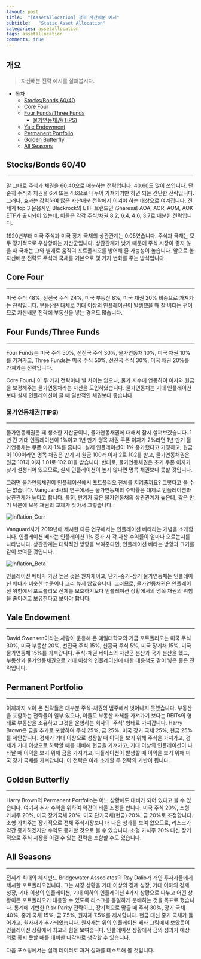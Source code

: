 ```yaml
---
layout: post
title:  "[AssetAllocation] 정적 자산배분 예시"
subtitle:   "Static Asset Allocation"
categories: assetallocation
tags: assetallocation
comments: true
---
```


## 개요
> 자산배분 전략 예시를 살펴봅시다.

- 목차
	- [Stocks/Bonds 60/40](#Stocks-/-Bonds-60-/-40)
	- [Core Four](#Core-Four)
	- [Four Funds/Three Funds](#Four-Funds-/-Three-Funds)
		- [물가연동채권(TIPS)](#물가연동채권-(-TIPS-))
	- [Yale Endowment](#Yale-Endowment)
	- [Permanent Portfolio](#Permanent-Portfolio)
	- [Golden Butterfly](#Golden-Butterfly)
	- [All Seasons](#All-Seasons)

## Stocks/Bonds 60/40
---
말 그대로 주식과 채권을 60:40으로 배분하는 전략입니다. 40:60도 많이 쓰입니다. 단순히 주식과 채권을 6:4 또는 4:6으로 나누어 가져가기만 하면 되는 간단한 전략입니다. 그러나, 효과는 강력하여 많은 자산배분 전략에서 이겨야 하는 대상으로 여겨집니다. 전세계 top 3 운용사인 Blackrock의 ETF 브랜드인 iShares로 AOA, AOR, AOM, AOK ETF가 출시되어 있는데, 이들은 각각 주식/채권 8:2, 6:4, 4:6, 3:7로 배분한 전략입니다. 

1920년부터 미국 주식과 미국 장기 국채의 상관관계는 0.05였습니다. 주식과 국채는 모두 장기적으로 우상향하는 자산군입니다. 상관관계가 낮기 때문에 주식 시장이 좋지 않을 때 국채는 그와 별개로 움직여 포트폴리오를 방어해 줄 가능성이 높습니다. 앞으로 볼 자산배분 전략도 주식과 국채를 기본으로 몇 가지 변화를 주는 방식입니다.

## Core Four
---
미국 주식 48%, 선진국 주식 24%, 미국 부동산 8%, 미국 채권 20% 비중으로 가져가는 전략입니다. 부동산은 대체로 기대 이상의 인플레이션이 발생했을 때 잘 버티는 편이므로 자산배분 전략에 부동산을 넣는 경우도 많습니다.

## Four Funds/Three Funds
---
Four Funds는 미국 주식 50%, 선진국 주식 30%, 물가연동채 10%, 미국 채권 10%를 가져가고, Three Funds는 미국 주식 50%, 선진국 주식 30%, 미국 채권 20%를 가져가는 전략입니다. 

Core Four나 이 두 가지 전략이나 별 차이는 없으나, 물가 지수에 연동하여 이자와 원금을 보정해주는 물가연동채라는 자산을 도입하였습니다. 물가연동채는 기대 인플레이션보다 실제 인플레이션이 클 때 일반적인 채권보다 좋습니다. 

### 물가연동채권(TIPS)
---
물가연동채권은 꽤 생소한 자산군이니, 물가연동채권에 대해서 잠시 살펴보겠습니다. 1년 간 기대 인플레이션이 1%이고 1년 만기 명목 채권 쿠폰 이자가 2%라면 1년 만기 물가연동채는 쿠폰 이자 1%를 줍니다. 실제 인플레이션이 1% 증가했다고 가정하고, 원금이 100이라면 명목 채권은 만기 시 원금 100과 이자 2로 102를 받고, 물가연동채권은 원금 101과 이자 1.01로 102.01을 받습니다. 반대로, 물가연동채권은 초기 쿠폰 이자가 낮게 설정되어 있으므로, 실제 인플레이션이 높지 않다면 명목 채권보다 못할 것입니다.

그러면 물가연동채권이 인플레이션에서 포트폴리오 전체를 지켜줄까요? 그렇다고 볼 수는 없습니다. Vanguard사의 연구에서는 물가연동채의 수익률은 대체로 인플레이션과 상관관계가 높다고 합니다. 특히, 만기가 짧은 물가연동채의 상관관계가 높은데, 짧은 만기 덕분에 보유 채권의 교체가 잦아서 그렇습니다. 

![Inflation_Corr](https://user-images.githubusercontent.com/54884755/110324345-2c620c80-8059-11eb-8270-b758c36cb73b.jpg)

Vanguard사가 2019년에 제시한 다른 연구에서는 인플레이션 베타라는 개념을 소개합니다. 인플레이션 베타는 인플레이션 1% 증가 시 각 자산 수익률이 얼마나 오르는지를 나타냅니다. 상관관계는 대략적인 방향을 보여준다면, 인플레이션 베타는 방향과 크기를 같이 보여줄 것입니다. 

![Inflation_Beta](https://user-images.githubusercontent.com/54884755/110324454-5287ac80-8059-11eb-9622-0064af577cef.jpg)

인플레이션 베타가 가장 높은 것은 원자재이고, 단기-중기-장기 물가연동채는 인플레이션 베타가 비슷한 수준이나 그리 높지 않았습니다. 그러므로, 물가연동채권은 인플레이션 위험에서 포트폴리오 전체를 보호하기보다 인플레이션 상황에서의 명목 채권의 위험을 줄이려고 보유한다고 보아야 합니다. 

## Yale Endowment
---
David Swensen이라는 사람이 운용해 온 예일대학교의 기금 포트폴리오는 미국 주식 30%, 미국 부동산 20%, 선진국 주식 15%, 신흥국 주식 5%, 미국 장기채 15%, 미국 물가연동채 15%를 가져갑니다. 주식-채권 베이스의 자산군 분산과 국가 분산을 했고, 부동산과 물가연동채권으로 기대 이상의 인플레이션에 대한 대응책도 같이 넣은 좋은 전략입니다. 

## Permanent Portfolio
---
이제까지 보아 온 전략들은 대부분 주식-채권의 범주에서 벗어나지 못했습니다. 부동산을 포함하는 전략들이 일부 있으나, 이들도 부동산 자체를 가져가기 보다는 REITs의 형태로 부동산을 소유하고 그것을 운영하는 회사의 '주식' 형태로 가져갑니다. Harry Brown은 금을 추가로 포함하여 주식 25%, 금 25%, 미국 장기 국채 25%, 현금 25%를 제안합니다. 경제가 기대 이상으로 성장할 때 이익을 보기 위해 주식을 가져가고, 경제가 기대 이상으로 하락할 때를 대비해 현금을 가져가고, 기대 이상의 인플레이션이 나타날 때 이익을 보기 위해 금을 가져가고, 디플레이션이 발생할 때 이익을 보기 위해 미국 장기 국채를 가져갑니다. 이 전략은 아래 소개할 두 전략의 기반이 됩니다.

## Golden Butterfly
---
Harry Brown의 Permanent Portfolio는 어느 상황에도 대비가 되어 있다고 볼 수 있습니다. 여기서 추가 수익을 위하여 약간의 비율 조정을 합니다. 미국 주식 20%, 소형 가치주 20%, 미국 장기국채 20%, 미국 단기국채(현금) 20%, 금 20%로 조정합니다. 소형 가치주는 장기적으로 전체 주식시장보다 더 나은 성과를 보여 왔으므로, 리스크가 약간 증가하겠지만 수익도 증가할 것으로 볼 수 있습니다. 소형 가치주 20% 대신 장기적으로 주식 시장을 이길 수 있는 전략을 포함할 수도 있습니다.

## All Seasons
---
전세계 최대의 헤지펀드 Bridgewater Associates의 Ray Dalio가 개인 투자자들에게 제시한 포트폴리오입니다. 그는 시장 상황을 기대 이상의 경제 성장, 기대 이하의 경제 성장, 기대 이상의 인플레이션, 기대 이하의 인플레이션 4가지 상황으로 나누고 어떤 상황이든 포트폴리오가 대응할 수 있도록 리스크를 동일하게 분배하는 것을 목표로 했습니다. 통계에 기반한 Risk Parity 전략이고, 장기적으로 맞출 때 주식 30%, 장기 국채 40%, 중기 국채 15%, 금 7.5%, 원자재 7.5%를 제시합니다. 현금 대신 중기 국채가 들어가고, 원자재가 추가되었습니다. 원자재는 위의 인플레이션 베타 그림에서 보았듯이 인플레이션 상황에서 최고의 힘을 보여줍니다. 인플레이션 상황에서 금의 성과가 예상 외로 좋지 못할 때를 대비한 다각화로 생각할 수 있습니다. 

다음 포스팅에서는 실제 데이터로 과거 성과를 테스트해 볼 것입니다.
